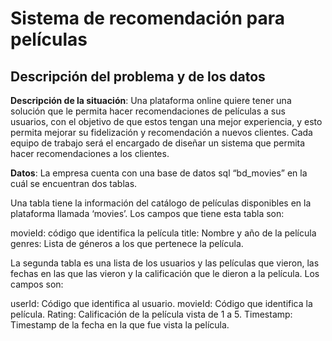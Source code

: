 # Sistema de recomendación para películas

## Descripción del problema y de los datos


**Descripción de la situación**: Una plataforma online quiere tener una solución que le permita hacer recomendaciones de películas a sus usuarios,
con el objetivo de que estos tengan una mejor experiencia, y esto permita mejorar su fidelización y recomendación a nuevos clientes. Cada equipo
de trabajo será el encargado de diseñar un sistema que permita hacer recomendaciones a los clientes.

**Datos**: La empresa cuenta con una base de datos sql “bd_movies” en la cuál se encuentran dos tablas.

Una tabla tiene la información del catálogo de películas disponibles en la plataforma llamada ‘movies’. Los campos que tiene esta tabla son:

movieId: código que identifica la película
title: Nombre y año de la película
genres: Lista de géneros a los que pertenece la película.

La segunda tabla es una lista de los usuarios y las películas que vieron, las fechas en las que las vieron y la calificación que le dieron a
la película. Los campos son:

userId: Código que identifica al usuario.
movieId: Código que identifica la película.
Rating: Calificación de la película vista de 1 a 5.
Timestamp: Timestamp de la fecha en la que fue vista la película.

